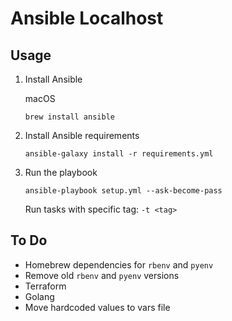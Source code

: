# Ansible Localhost

## Usage
1. Install Ansible

   macOS
   ```
   brew install ansible
   ```

2. Install Ansible requirements

   ```
   ansible-galaxy install -r requirements.yml
   ```

3. Run the playbook
   ```
   ansible-playbook setup.yml --ask-become-pass
   ```
   Run tasks with specific tag: `-t <tag>`

## To Do
- Homebrew dependencies for `rbenv` and `pyenv`
- Remove old `rbenv` and `pyenv` versions
- Terraform
- Golang
- Move hardcoded values to vars file
